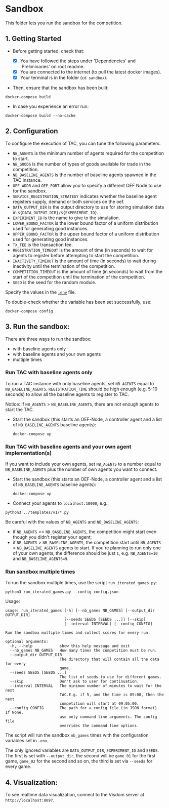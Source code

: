 # Sandbox

This folder lets you run the sandbox for the competition.

## 1. Getting Started

- Before getting started, check that:

  - [x] You have followed the steps under 'Dependencies' and 'Preliminaries' on root readme.
  - [x] You are connected to the internet (to pull the latest docker images).
  - [x] Your terminal is in the folder (`cd sandbox`).

- Then, ensure that the sandbox has been built:

```
docker-compose build
```

- In case you experience an error run:

```
docker-compose build --no-cache
```

## 2. Configuration

To configure the execution of TAC, you can tune the following parameters:
- `NB_AGENTS` is the minimum number of agents required for the competition to start.
- `NB_GOODS` is the number of types of goods available for trade in the competition.
- `NB_BASELINE_AGENTS` is the number of baseline agents spawned in the TAC instance. 
- `OEF_ADDR` and `OEF_PORT` allow you to specify a different OEF Node to use for the sandbox. 
- `SERVICE_REGISTRATION_STRATEGY` indicates whether the baseline agent registers supply, demand or both services on the oef.
- `DATA_OUTPUT_DIR` is the output directory to use for storing simulation data in `${DATA_OUTPUT_DIR}/${EXPERIMENT_ID}`.
- `EXPERIMENT_ID` is the name to give to the simulation.
- `LOWER_BOUND_FACTOR` is the lower bound factor of a uniform distribution used for generating good instances.
- `UPPER_BOUND_FACTOR` is the upper bound factor of a uniform distribution used for generating good instances.
- `TX_FEE` is the transaction fee.
- `REGISTRATION_TIMEOUT` is the amount of time (in seconds) to wait for agents to register before attempting to start the competition.
- `INACTIVITY_TIMEOUT` is the amount of time (in seconds) to wait during inactivity until the termination of the competition.
- `COMPETITION_TIMEOUT` is the amount of time (in seconds) to wait from the start of the competition until the termination of the competition.
- `SEED` is the seed for the random module.


Specify the values in the [`.env`](.env) file.

To double-check whether the variable has been set successfully, use:

    docker-compose config

## 3. Run the sandbox:

There are three ways to run the sandbox:
- with baseline agents only
- with baseline agents and your own agents
- multiple times

### Run TAC with baseline agents only

To run a TAC instance with only baseline agents, set `NB_AGENTS` equal to `NB_BASELINE_AGENTS`.
`REGISTRATION_TIME` should be high enough (e.g. 5-10 seconds) to allow all the baseline agents to register to TAC.
    
Notice: if `NB_AGENTS` > `NB_BASELINE_AGENTS`, there are not enough agents to start the TAC.

- Start the sandbox (this starts an OEF-Node, a controller agent and a list of `NB_BASELINE_AGENTS` baseline agents):

      docker-compose up

### Run TAC with baseline agents and your own agent implementation(s)

If you want to include your own agents, set `NB_AGENTS` to a number equal to `NB_BASELINE_AGENTS` plus the number of own agents you want to connect.  

- Start the sandbox (this starts an OEF-Node, a controller agent and a list of `NB_BASELINE_AGENTS` baseline agents):

      docker-compose up
      
- Connect your agents to `localhost:10000`, e.g.:
```
python3 ../templates/v1/*.py
```

Be careful with the values of `NB_AGENTS` and `NB_BASELINE_AGENTS`:
- if `NB_AGENTS` <= `NB_BASELINE_AGENTS`, the competition might start even though you didn't register your agent;
- if  `NB_AGENTS` > `NB_BASELINE_AGENTS`, the competition start until `NB_AGENTS` = `NB_BASELINE_AGENTS` agents to start. If you're planning to run only one of your own agents, the difference should be just `1`, e.g. `NB_AGENTS=10` and `NB_BASELINE_AGENTS=9`. 

### Run sandbox multiple times

To run the sandbox multiple times, use the script `run_iterated_games.py`:

    python3 run_iterated_games.py --config config.json

Usage:
```
usage: run_iterated_games [-h] [--nb_games NB_GAMES] [--output_dir OUTPUT_DIR]
                          [--seeds SEEDS [SEEDS ...]] [--skip]
                          [--interval INTERVAL] [--config CONFIG]

Run the sandbox multiple times and collect scores for every run.

optional arguments:
  -h, --help            show this help message and exit
  --nb_games NB_GAMES   How many times the competition must be run.
  --output_dir OUTPUT_DIR
                        The directory that will contain all the data for every
                        game.
  --seeds SEEDS [SEEDS ...]
                        The list of seeds to use for different games.
  --skip                Don't ask to user for continuation.
  --interval INTERVAL   The minimum number of minutes to wait for the next
                        TAC.E.g. if 5, and the time is 09:00, then the next
                        competition will start at 09:05:00.
  --config CONFIG       The path for a config file (in JSON format). If None,
                        use only command line arguments. The config file
                        overrides the command line options.

```

The script will run the sandbox `nb_games` times with the configuration variables set in `.env`.

The only ignored variables are `DATA_OUTPUT_DIR`, `EXPERIMENT_ID` and `SEEDS`. The first is set with `--output_dir`,
the second will be `game_01` for the first game, `game_02` for the second and so on, the third is set via `--seeds` for
every game.


## 4. Visualization:

To see realtime data visualization, connect to the Visdom server at `http://localhost:8097`.
